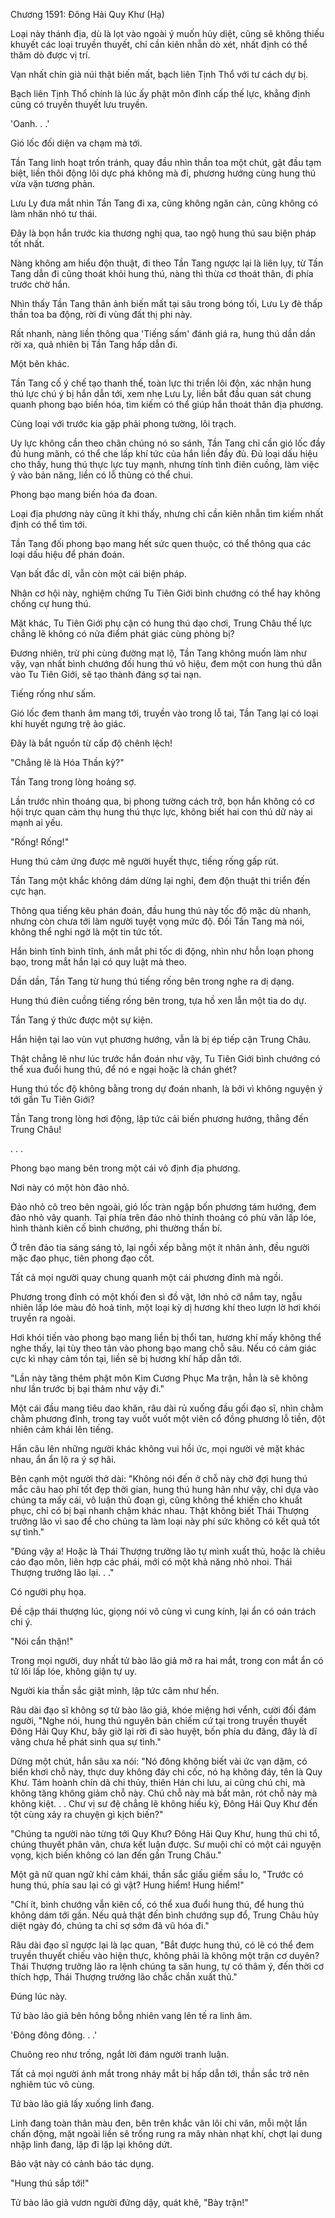 




Chương 1591: Đông Hải Quy Khư (Hạ)


Loại này thánh địa, dù là lọt vào ngoài ý muốn hủy diệt, cũng sẽ không thiếu khuyết các loại truyền thuyết, chỉ cần kiên nhẫn dò xét, nhất định có thể thăm dò được vị trí.

Vạn nhất chín già núi thật biến mất, bạch liên Tịnh Thổ với tư cách dự bị.

Bạch liên Tịnh Thổ chính là lúc ấy phật môn đỉnh cấp thế lực, khẳng định cũng có truyền thuyết lưu truyền.

'Oanh. . .'

Gió lốc đối diện va chạm mà tới.

Tần Tang linh hoạt trốn tránh, quay đầu nhìn thần toa một chút, gật đầu tạm biệt, liền thôi động lôi dực phá không mà đi, phương hướng cùng hung thú vừa vặn tương phản.

Lưu Ly đưa mắt nhìn Tần Tang đi xa, cũng không ngăn cản, cũng không có làm nhăn nhó tư thái.

Đây là bọn hắn trước kia thương nghị qua, tao ngộ hung thú sau biện pháp tốt nhất.

Nàng không am hiểu độn thuật, đi theo Tần Tang ngược lại là liên lụy, từ Tần Tang dẫn đi cũng thoát khỏi hung thú, nàng thì thừa cơ thoát thân, đi phía trước chờ hắn.

Nhìn thấy Tần Tang thân ảnh biến mất tại sâu trong bóng tối, Lưu Ly đè thấp thần toa ba động, rời đi vùng đất thị phi này.

Rất nhanh, nàng liền thông qua 'Tiếng sấm' đánh giá ra, hung thú dần dần rời xa, quả nhiên bị Tần Tang hấp dẫn đi.

Một bên khác.

Tần Tang cố ý chế tạo thanh thế, toàn lực thi triển lôi độn, xác nhận hung thú lực chú ý bị hắn dẫn tới, xem nhẹ Lưu Ly, liền bắt đầu quan sát chung quanh phong bạo biến hóa, tìm kiếm có thể giúp hắn thoát thân địa phương.

Cùng loại với trước kia gặp phải phong tường, lôi trạch.

Uy lực không cần theo chân chúng nó so sánh, Tần Tang chỉ cần gió lốc đầy đủ hung mãnh, có thể che lấp khí tức của hắn liền đầy đủ. Đủ loại dấu hiệu cho thấy, hung thú thực lực tuy mạnh, nhưng tính tình điên cuồng, làm việc ỷ vào bản năng, liền có lỗ thủng có thể chui.

Phong bạo mang biến hóa đa đoan.

Loại địa phương này cũng ít khi thấy, nhưng chỉ cần kiên nhẫn tìm kiếm nhất định có thể tìm tới.

Tần Tang đối phong bạo mang hết sức quen thuộc, có thể thông qua các loại dấu hiệu để phán đoán.

Vạn bất đắc dĩ, vẫn còn một cái biện pháp.

Nhân cơ hội này, nghiệm chứng Tu Tiên Giới bình chướng có thể hay không chống cự hung thú.

Mặt khác, Tu Tiên Giới phụ cận có hung thú dạo chơi, Trung Châu thế lực chẳng lẽ không có nửa điểm phát giác cùng phòng bị?

Đương nhiên, trừ phi cùng đường mạt lộ, Tần Tang không muốn làm như vậy, vạn nhất bình chướng đối hung thú vô hiệu, đem một con hung thú dẫn vào Tu Tiên Giới, sẽ tạo thành đáng sợ tai nạn.

Tiếng rống như sấm.

Gió lốc đem thanh âm mang tới, truyền vào trong lỗ tai, Tần Tang lại có loại khí huyết ngưng trệ ảo giác.

Đây là bắt nguồn từ cấp độ chênh lệch!

"Chẳng lẽ là Hóa Thần kỳ?"

Tần Tang trong lòng hoảng sợ.

Lần trước nhìn thoáng qua, bị phong tường cách trở, bọn hắn không có cơ hội trực quan cảm thụ hung thú thực lực, không biết hai con thú dữ này ai mạnh ai yếu.

"Rống! Rống!"

Hung thú cảm ứng được mê người huyết thực, tiếng rống gấp rút.

Tần Tang một khắc không dám dừng lại nghỉ, đem độn thuật thi triển đến cực hạn.

Thông qua tiếng kêu phán đoán, đầu hung thú này tốc độ mặc dù nhanh, nhưng còn chưa tới làm người tuyệt vọng mức độ. Đối Tần Tang mà nói, không thể nghi ngờ là một tin tức tốt.

Hắn bình tĩnh bình tĩnh, ánh mắt phi tốc di động, nhìn như hỗn loạn phong bạo, trong mắt hắn lại có quy luật mà theo.

Dần dần, Tần Tang từ hung thú tiếng rống bên trong nghe ra dị dạng.

Hung thú điên cuồng tiếng rống bên trong, tựa hồ xen lẫn một tia do dự.

Tần Tang ý thức được một sự kiện.

Hắn hiện tại lao vùn vụt phương hướng, vẫn là bị ép tiếp cận Trung Châu.

Thật chẳng lẽ như lúc trước hắn đoán như vậy, Tu Tiên Giới bình chướng có thể xua đuổi hung thú, để nó e ngại hoặc là chán ghét?

Hung thú tốc độ không bằng trong dự đoán nhanh, là bởi vì không nguyện ý tới gần Tu Tiên Giới?

Tần Tang trong lòng hơi động, lập tức cải biến phương hướng, thẳng đến Trung Châu!

. . .

Phong bạo mang bên trong một cái vô định địa phương.

Nơi này có một hòn đảo nhỏ.

Đảo nhỏ cô treo bên ngoài, gió lốc tràn ngập bốn phương tám hướng, đem đảo nhỏ vây quanh. Tại phía trên đảo nhỏ thỉnh thoảng có phù văn lấp lóe, hình thành kiên cố bình chướng, phi thường thần bí.

Ở trên đảo tia sáng sáng tỏ, lại ngồi xếp bằng một ít nhân ảnh, đều người mặc đạo phục, tiên phong đạo cốt.

Tất cả mọi người quay chung quanh một cái phương đỉnh mà ngồi.

Phương trong đỉnh có một khối đen sì đồ vật, lớn nhỏ cỡ nắm tay, ngẫu nhiên lấp lóe màu đỏ hoả tinh, một loại kỳ dị hương khí theo lượn lờ hơi khói truyền ra ngoài.

Hơi khói tiến vào phong bạo mang liền bị thổi tan, hương khí mấy không thể nghe thấy, lại tùy theo tản vào phong bạo mang chỗ sâu. Nếu có cảm giác cực kì nhạy cảm tồn tại, liền sẽ bị hương khí hấp dẫn tới.

"Lần này tăng thêm phật môn Kim Cương Phục Ma trận, hẳn là sẽ không như lần trước bị bại thảm như vậy đi."

Một cái đầu mang tiêu dao khăn, râu dài rủ xuống đầu gối đạo sĩ, nhìn chằm chằm phương đỉnh, trong tay vuốt vuốt một viên cổ đồng phương lỗ tiền, đột nhiên cảm khái lên tiếng.

Hắn câu lên những người khác không vui hồi ức, mọi người vẻ mặt khác nhau, ẩn ẩn lộ ra ý sợ hãi.

Bên cạnh một người thở dài: "Không nói đến ở chỗ này chờ đợi hung thú mắc câu hao phí tốt đẹp thời gian, hung thú hung hãn như vậy, chỉ dựa vào chúng ta mấy cái, vô luận thủ đoạn gì, cũng không thể khiến cho khuất phục, chỉ có bị bại nhanh chậm khác nhau. Thật không biết Thái Thượng trưởng lão vì sao để cho chúng ta làm loại này phí sức không có kết quả tốt sự tình."

"Đúng vậy a! Hoặc là Thái Thượng trưởng lão tự mình xuất thủ, hoặc là chiêu cáo đạo môn, liên hợp các phái, mới có một khả năng nhỏ nhoi. Thái Thượng trưởng lão lại. . ."

Có người phụ họa.

Đề cập thái thượng lúc, giọng nói vô cùng vì cung kính, lại ẩn có oán trách chi ý.

"Nói cẩn thận!"

Trong mọi người, duy nhất tử bào lão giả mở ra hai mắt, trong con mắt ẩn có tử lôi lấp lóe, không giận tự uy.

Người kia thần sắc giật mình, lập tức câm như hến.

Râu dài đạo sĩ không sợ tử bào lão giả, khóe miệng hơi vểnh, cười đối đám người, "Nghe nói, hung thú nguyên bản chiếm cứ tại trong truyền thuyết Đông Hải Quy Khư, bây giờ lại rời đi sào huyệt, bốn phía du đãng, đây là dĩ vãng chưa hề phát sinh qua sự tình."

Dừng một chút, hắn sâu xa nói: "Nó đông không biết vài ức vạn dặm, có biển khơi chỗ này, thực duy không đáy chi cốc, nó hạ không đáy, tên là Quy Khư. Tám hoành chín dã chi thủy, thiên Hán chi lưu, ai cũng chú chi, mà không tăng không giảm chỗ này. Chú chỗ này mà bất mãn, rót chỗ này mà không kiệt. . . Chư vị sư đệ chẳng lẽ không hiếu kỳ, Đông Hải Quy Khư đến tột cùng xảy ra chuyện gì kịch biến?"

"Chúng ta người nào từng tới Quy Khư? Đông Hải Quy Khư, hung thú chi tổ, chúng thuyết phân vân, chưa kết luận được. Sư muội chỉ có một cái nguyện vọng, kịch biến không có lan đến gần Trung Châu."

Một gã nữ quan ngữ khí cảm khái, thần sắc giấu giếm sầu lo, "Trước có hung thú, phía sau lại có gì vật? Hung hiểm! Hung hiểm!"

"Chí ít, bình chướng vẫn kiên cố, có thể xua đuổi hung thú, để hung thú không dám tới gần. Nếu quả thật đến bình chướng sụp đổ, Trung Châu hủy diệt ngày đó, chúng ta chỉ sợ sớm đã vũ hóa đi."

Râu dài đạo sĩ ngược lại là lạc quan, "Bắt được hung thú, có lẽ có thể đem truyền thuyết chiếu vào hiện thực, không phải là không một trận cơ duyên? Thái Thượng trưởng lão ra lệnh chúng ta săn hung, tự có thâm ý, đến thời cơ thích hợp, Thái Thượng trưởng lão chắc chắn xuất thủ."

Đúng lúc này.

Tử bào lão giả bên hông bỗng nhiên vang lên tế ra linh âm.

'Đông đông đông. . .'

Chuông reo như trống, ngắt lời đám người tranh luận.

Tất cả mọi người ánh mắt trong nháy mắt bị hấp dẫn tới, thần sắc trở nên nghiêm túc vô cùng.

Tử bào lão giả lấy xuống linh đang.

Linh đang toàn thân màu đen, bên trên khắc vân lôi chi văn, mỗi một lần chấn động, mặt ngoài liền sẽ trống rung ra mây nhàn nhạt khí, chợt lại dung nhập linh đang, lặp đi lặp lại không dứt.

Bảo vật này có cảnh báo tác dụng.

"Hung thú sắp tới!"

Tử bào lão giả vươn người đứng dậy, quát khẽ, "Bày trận!"




